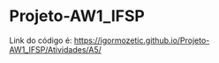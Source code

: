 # Projeto-AW1_IFSP
Link do código é: https://igormozetic.github.io/Projeto-AW1_IFSP/Atividades/A5/

